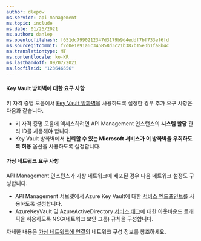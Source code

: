 ```yaml
---
author: dlepow
ms.service: api-management
ms.topic: include
ms.date: 01/26/2021
ms.author: danlep
ms.openlocfilehash: f651dc7990212347d3179b9d4eddf7bf733ef6fd
ms.sourcegitcommit: f2d0e1e91a6c345858d3c21b387b15e3b1fa8b4c
ms.translationtype: MT
ms.contentlocale: ko-KR
ms.lasthandoff: 09/07/2021
ms.locfileid: "123646556"
---
```

#### <a name="requirements-for-key-vault-firewall"></a>Key Vault 방화벽에 대한 요구 사항

키 자격 증명 모음에서 [Key Vault 방화벽](../articles/key-vault/general/network-security.md)을 사용하도록 설정한 경우 추가 요구 사항은 다음과 같습니다.

* 키 자격 증명 모음에 액세스하려면 API Management 인스턴스의 **시스템 할당** 관리 ID를 사용해야 합니다.
* Key Vault 방화벽에서 **신뢰할 수 있는 Microsoft 서비스가 이 방화벽을 우회하도록 허용** 옵션을 사용하도록 설정합니다.

#### <a name="virtual-network-requirements"></a>가상 네트워크 요구 사항

API Management 인스턴스가 가상 네트워크에 배포된 경우 다음 네트워크 설정도 구성합니다.

* API Management 서브넷에서 Azure Key Vault에 대한 [서비스 엔드포인트](../articles/key-vault/general/overview-vnet-service-endpoints.md)를 사용하도록 설정합니다.
* AzureKeyVault 및 AzureActiveDirectory [서비스 태그](../articles/virtual-network/service-tags-overview.md)에 대한 아웃바운드 트래픽을 허용하도록 NSG(네트워크 보안 그룹) 규칙을 구성합니다. 

자세한 내용은 [가상 네트워크에 연결](../articles/api-management/api-management-using-with-vnet.md#network-configuration)의 네트워크 구성 정보를 참조하세요.